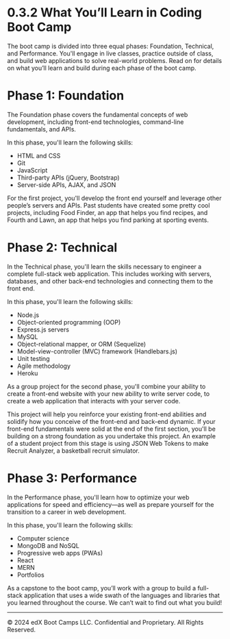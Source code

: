 # 0.3.2 What You’ll Learn in Coding Boot Camp
The boot camp is divided into three equal phases: Foundation, Technical, and Performance. You'll engage in live classes, practice outside of class, and build web applications to solve real-world problems. Read on for details on what you’ll learn and build during each phase of the boot camp.

# Phase 1: Foundation
The Foundation phase covers the fundamental concepts of web development, including front-end technologies, command-line fundamentals, and APIs.

In this phase, you'll learn the following skills:
* HTML and CSS
* Git
* JavaScript
* Third-party APIs (jQuery, Bootstrap)
* Server-side APIs, AJAX, and JSON

For the first project, you'll develop the front end yourself and leverage other people’s servers and APIs. Past students have created some pretty cool projects, including Food Finder, an app that helps you find recipes, and Fourth and Lawn, an app that helps you find parking at sporting events.

# Phase 2: Technical
In the Technical phase, you'll learn the skills necessary to engineer a complete full-stack web application. This includes working with servers, databases, and other back-end technologies and connecting them to the front end.

In this phase, you'll learn the following skills:
* Node.js
* Object-oriented programming (OOP)
* Express.js servers
* MySQL
* Object-relational mapper, or ORM (Sequelize)
* Model-view-controller (MVC) framework (Handlebars.js)
* Unit testing
* Agile methodology
* Heroku

As a group project for the second phase, you'll combine your ability to create a front-end website with your new ability to write server code, to create a web application that interacts with your server code.

This project will help you reinforce your existing front-end abilities and solidify how you conceive of the front-end and back-end dynamic. If your front-end fundamentals were solid at the end of the first section, you'll be building on a strong foundation as you undertake this project. An example of a student project from this stage is using JSON Web Tokens to make Recruit Analyzer, a basketball recruit simulator.

# Phase 3: Performance
In the Performance phase, you'll learn how to optimize your web applications for speed and efficiency—as well as prepare yourself for the transition to a career in web development.

In this phase, you'll learn the following skills:
* Computer science
* MongoDB and NoSQL
* Progressive web apps (PWAs)
* React
* MERN
* Portfolios

As a capstone to the boot camp, you’ll work with a group to build a full-stack application that uses a wide swath of the languages and libraries that you learned throughout the course. We can’t wait to find out what you build!

---
© 2024 edX Boot Camps LLC. Confidential and Proprietary. All Rights Reserved.
